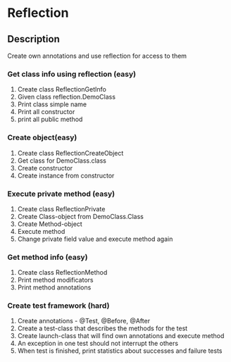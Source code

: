 # Reflection

## Description

Create own annotations and use reflection for access to them

### Get class info using reflection (easy)
1. Create class ReflectionGetInfo
2. Given class reflection.DemoClass
3. Print class simple name
4. Print all constructor
5. print all public method

### Create object(easy)
1. Create class ReflectionCreateObject
2. Get class for DemoClass.class
3. Create constructor
4. Create instance from constructor 

### Execute private method (easy)
1. Create class ReflectionPrivate
2. Create Class-object from DemoClass.Class
3. Create Method-object 
4. Execute method
5. Change private field value and execute method again

### Get method info (easy)
1. Create class ReflectionMethod
2. Print method modificators
3. Print method annotations

### Create test framework (hard)
1. Create annotations - @Test, @Before, @After
2. Create a test-class that describes the methods for the test
3. Create launch-class that will find own annotations and execute method
4. An exception in one test should not interrupt the others
5. When test is finished, print statistics about successes and failure tests